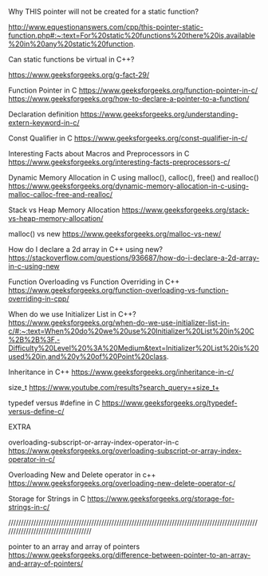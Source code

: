 Why THIS pointer will not be created for a static function?

http://www.equestionanswers.com/cpp/this-pointer-static-function.php#:~:text=For%20static%20functions%20there%20is,available%20in%20any%20static%20function.

Can static functions be virtual in C++?

https://www.geeksforgeeks.org/g-fact-29/

Function Pointer in C
https://www.geeksforgeeks.org/function-pointer-in-c/
https://www.geeksforgeeks.org/how-to-declare-a-pointer-to-a-function/


Declaration  definition
https://www.geeksforgeeks.org/understanding-extern-keyword-in-c/


Const Qualifier in C
https://www.geeksforgeeks.org/const-qualifier-in-c/


Interesting Facts about Macros and Preprocessors in C
https://www.geeksforgeeks.org/interesting-facts-preprocessors-c/

Dynamic Memory Allocation in C using malloc(), calloc(), free() and realloc()
https://www.geeksforgeeks.org/dynamic-memory-allocation-in-c-using-malloc-calloc-free-and-realloc/

Stack vs Heap Memory Allocation
https://www.geeksforgeeks.org/stack-vs-heap-memory-allocation/

malloc() vs new
https://www.geeksforgeeks.org/malloc-vs-new/

How do I declare a 2d array in C++ using new?
https://stackoverflow.com/questions/936687/how-do-i-declare-a-2d-array-in-c-using-new


Function Overloading vs Function Overriding in C++
https://www.geeksforgeeks.org/function-overloading-vs-function-overriding-in-cpp/

When do we use Initializer List in C++?
https://www.geeksforgeeks.org/when-do-we-use-initializer-list-in-c/#:~:text=When%20do%20we%20use%20Initializer%20List%20in%20C%2B%2B%3F,-Difficulty%20Level%20%3A%20Medium&text=Initializer%20List%20is%20used%20in,and%20y%20of%20Point%20class.

Inheritance in C++
https://www.geeksforgeeks.org/inheritance-in-c/

 size_t 
https://www.youtube.com/results?search_query=+size_t+

typedef versus #define in C
https://www.geeksforgeeks.org/typedef-versus-define-c/


EXTRA

overloading-subscript-or-array-index-operator-in-c
https://www.geeksforgeeks.org/overloading-subscript-or-array-index-operator-in-c/

Overloading New and Delete operator in c++
https://www.geeksforgeeks.org/overloading-new-delete-operator-c/



Storage for Strings in C
https://www.geeksforgeeks.org/storage-for-strings-in-c/

////////////////////////////////////////////////////////////////////////////////////////////////////////////////////////////////////

pointer to an array and array of pointers
https://www.geeksforgeeks.org/difference-between-pointer-to-an-array-and-array-of-pointers/

